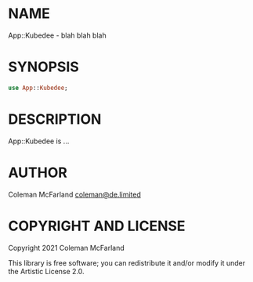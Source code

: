 NAME
====

App::Kubedee - blah blah blah

SYNOPSIS
========

```raku
use App::Kubedee;
```

DESCRIPTION
===========

App::Kubedee is ...

AUTHOR
======

Coleman McFarland <coleman@de.limited>

COPYRIGHT AND LICENSE
=====================

Copyright 2021 Coleman McFarland

This library is free software; you can redistribute it and/or modify it under the Artistic License 2.0.

